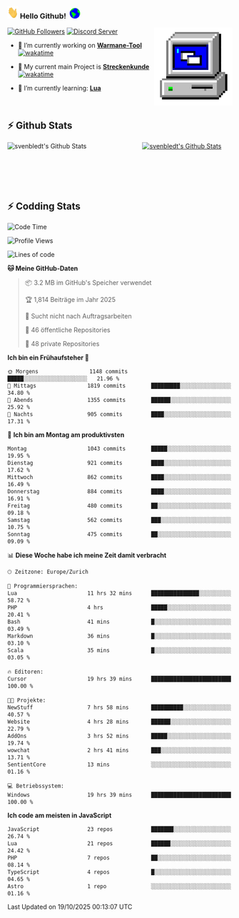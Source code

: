 ### <img src="https://github.com/svenbledt/svenbledt/blob/main/Assets/Hi.gif" height="28" width="24"> **Hello Github!** &nbsp;<img src="https://github.com/svenbledt/svenbledt/blob/main/Assets/Earth.gif" height="24" width="24">
[![GitHub Followers](https://img.shields.io/github/followers/svenbledt?label=Follow&style=flat-squaree&logo=github&labelColor=black&color=black&cacheSeconds=5)](https://github.com/svenbledt)
[![Discord Server](https://img.shields.io/discord/443405445831327754?style=flat-squeree&logo=discord&logoColor=white&label=Trojan%20Chillecke%20Server&labelColor=black&color=gray&cacheSeconds=3650)](https://discord.gg/c6GZKjVhxw)
<img align="right" alt="PC GIF" src="https://github.com/svenbledt/svenbledt/blob/main/Assets/PC.gif" width="175" />

<p>

 - 🔭 I’m currently working on **[Warmane-Tool](https://github.com/svenbledt/Warmane-Bot)** [![wakatime](https://wakatime.com/badge/user/eb1cebc0-6a00-4f39-ab37-6770a4331515/project/b1c02622-6489-4920-898c-6e91c5bba727.svg)](https://wakatime.com/badge/user/eb1cebc0-6a00-4f39-ab37-6770a4331515/project/b1c02622-6489-4920-898c-6e91c5bba727)
 - 🔭 My current main Project is **[Streckenkunde](https://github.com/Streckenkunde)** [![wakatime](https://wakatime.com/badge/user/eb1cebc0-6a00-4f39-ab37-6770a4331515/project/8c10f4f0-0d09-4e0e-b526-eec4de9936b6.svg)](https://wakatime.com/badge/user/eb1cebc0-6a00-4f39-ab37-6770a4331515/project/8c10f4f0-0d09-4e0e-b526-eec4de9936b6)

 - 🌱 I’m currently learning: **[Lua](https://www.lua.org/)**
 
</p>

<br>

## :zap: Github Stats

<a href="https://github.com/svenbledt">
  <img align="left" src="https://github-readme-stats.vercel.app/api?username=svenbledt&show_icons=true&title_color=c9d1d9&icon_color=58a6da&text_color=c9d1d9&bg_color=0d1117&hide=issues" alt="svenbledt's Github Stats" width="60%">
 </a>
 <a href="https://github.com/svenbledt">
 <img src="https://github-readme-stats.vercel.app/api/top-langs/?username=svenbledt&show_icons=true&title_color=c9d1d9&icon_color=58a6da&text_color=c9d1d9&bg_color=0d1117" alt="svenbledt's Github Stats" width="35%">
 </a>

<br> <br> <br> <br> 
## :zap: Codding Stats

<!--START_SECTION:waka-->
![Code Time](http://img.shields.io/badge/Code%20Time-1%2C065%20hrs%2019%20mins-blue)

![Profile Views](http://img.shields.io/badge/Profilansichten-1-blue)

![Lines of code](https://img.shields.io/badge/Seit%20Hallo%20Welt%20habe%20ich%20geschrieben-39.6%20million%20Codezeilen-blue)

**🐱 Meine GitHub-Daten** 

> 📦 3.2 MB im GitHub's Speicher verwendet 
 > 
> 🏆 1,814 Beiträge im Jahr 2025
 > 
> 🚫 Sucht nicht nach Auftragsarbeiten
 > 
> 📜 46 öffentliche Repositories 
 > 
> 🔑 48 private Repositories 
 > 
**Ich bin ein Frühaufsteher 🐤** 

```text
🌞 Morgens                1148 commits        █████░░░░░░░░░░░░░░░░░░░░   21.96 % 
🌆 Mittags                1819 commits        █████████░░░░░░░░░░░░░░░░   34.80 % 
🌃 Abends                 1355 commits        ██████░░░░░░░░░░░░░░░░░░░   25.92 % 
🌙 Nachts                 905 commits         ████░░░░░░░░░░░░░░░░░░░░░   17.31 % 
```
📅 **Ich bin am Montag am produktivsten** 

```text
Montag                   1043 commits        █████░░░░░░░░░░░░░░░░░░░░   19.95 % 
Dienstag                 921 commits         ████░░░░░░░░░░░░░░░░░░░░░   17.62 % 
Mittwoch                 862 commits         ████░░░░░░░░░░░░░░░░░░░░░   16.49 % 
Donnerstag               884 commits         ████░░░░░░░░░░░░░░░░░░░░░   16.91 % 
Freitag                  480 commits         ██░░░░░░░░░░░░░░░░░░░░░░░   09.18 % 
Samstag                  562 commits         ███░░░░░░░░░░░░░░░░░░░░░░   10.75 % 
Sonntag                  475 commits         ██░░░░░░░░░░░░░░░░░░░░░░░   09.09 % 
```


📊 **Diese Woche habe ich meine Zeit damit verbracht** 

```text
🕑︎ Zeitzone: Europe/Zurich

💬 Programmiersprachen: 
Lua                      11 hrs 32 mins      ███████████████░░░░░░░░░░   58.72 % 
PHP                      4 hrs               █████░░░░░░░░░░░░░░░░░░░░   20.41 % 
Bash                     41 mins             █░░░░░░░░░░░░░░░░░░░░░░░░   03.49 % 
Markdown                 36 mins             █░░░░░░░░░░░░░░░░░░░░░░░░   03.10 % 
Scala                    35 mins             █░░░░░░░░░░░░░░░░░░░░░░░░   03.05 % 

🔥 Editoren: 
Cursor                   19 hrs 39 mins      █████████████████████████   100.00 % 

🐱‍💻 Projekte: 
NewStuff                 7 hrs 58 mins       ██████████░░░░░░░░░░░░░░░   40.57 % 
Website                  4 hrs 28 mins       ██████░░░░░░░░░░░░░░░░░░░   22.79 % 
AddOns                   3 hrs 52 mins       █████░░░░░░░░░░░░░░░░░░░░   19.74 % 
wowchat                  2 hrs 41 mins       ███░░░░░░░░░░░░░░░░░░░░░░   13.71 % 
SentientCore             13 mins             ░░░░░░░░░░░░░░░░░░░░░░░░░   01.16 % 

💻 Betriebssystem: 
Windows                  19 hrs 39 mins      █████████████████████████   100.00 % 
```

**Ich code am meisten in JavaScript** 

```text
JavaScript               23 repos            ███████░░░░░░░░░░░░░░░░░░   26.74 % 
Lua                      21 repos            ██████░░░░░░░░░░░░░░░░░░░   24.42 % 
PHP                      7 repos             ██░░░░░░░░░░░░░░░░░░░░░░░   08.14 % 
TypeScript               4 repos             █░░░░░░░░░░░░░░░░░░░░░░░░   04.65 % 
Astro                    1 repo              ░░░░░░░░░░░░░░░░░░░░░░░░░   01.16 % 
```




 Last Updated on 19/10/2025 00:13:07 UTC
<!--END_SECTION:waka-->
